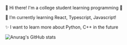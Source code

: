 👋 Hi there! I'm a college student learning programming 🍟


🌱 I’m currently learning React, Typescript, Javascript!

✨ I want to learn more about Python, C++ in the future



![Anurag's GitHub stats](https://github-readme-stats.vercel.app/api?username=joonsooan&show_icons=true&theme=gruvbox_light)
